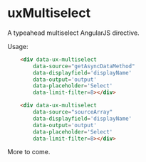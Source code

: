 uxMultiselect
=============

A typeahead multiselect AngularJS directive.

Usage: 

```html
    <div data-ux-multiselect
        data-source="getAsyncDataMethod"
        data-displayfield='displayName'
        data-output='output'
        data-placeholder='Select'
        data-limit-filter=8></div>

    <div data-ux-multiselect
        data-source="sourceArray"
        data-displayfield='displayName'
        data-output='output'
        data-placeholder='Select'
        data-limit-filter=8></div>
```
More to come.